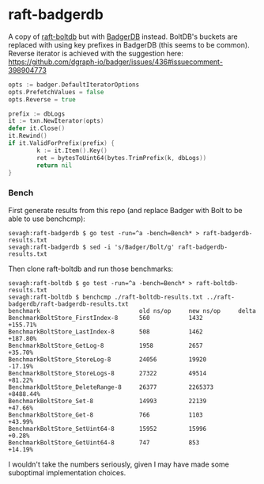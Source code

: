raft-badgerdb
=============

A copy of [raft-boltdb](https://github.com/hashicorp/raft-boltdb) but with [BadgerDB](https://github.com/dgraph-io/badger) instead. BoltDB's buckets are replaced with using key prefixes in BadgerDB (this seems to be common). Reverse iterator is achieved with the suggestion here: https://github.com/dgraph-io/badger/issues/436#issuecomment-398904773

```go
opts := badger.DefaultIteratorOptions
opts.PrefetchValues = false
opts.Reverse = true

prefix := dbLogs
it := txn.NewIterator(opts)
defer it.Close()
it.Rewind()
if it.ValidForPrefix(prefix) {
        k := it.Item().Key()
        ret = bytesToUint64(bytes.TrimPrefix(k, dbLogs))
        return nil
}
```

### Bench

First generate results from this repo (and replace Badger with Bolt to be able to use benchcmp):

```
sevagh:raft-badgerdb $ go test -run=^a -bench=Bench* > raft-badgerdb-results.txt
sevagh:raft-badgerdb $ sed -i 's/Badger/Bolt/g' raft-badgerdb-results.txt
```

Then clone raft-boltdb and run those benchmarks:

```
sevagh:raft-boltdb $ go test -run=^a -bench=Bench* > raft-boltdb-results.txt
sevagh:raft-boltdb $ benchcmp ./raft-boltdb-results.txt ../raft-badgerdb/raft-badgerdb-results.txt
benchmark                            old ns/op     new ns/op     delta
BenchmarkBoltStore_FirstIndex-8      560           1432          +155.71%
BenchmarkBoltStore_LastIndex-8       508           1462          +187.80%
BenchmarkBoltStore_GetLog-8          1958          2657          +35.70%
BenchmarkBoltStore_StoreLog-8        24056         19920         -17.19%
BenchmarkBoltStore_StoreLogs-8       27322         49514         +81.22%
BenchmarkBoltStore_DeleteRange-8     26377         2265373       +8488.44%
BenchmarkBoltStore_Set-8             14993         22139         +47.66%
BenchmarkBoltStore_Get-8             766           1103          +43.99%
BenchmarkBoltStore_SetUint64-8       15952         15996         +0.28%
BenchmarkBoltStore_GetUint64-8       747           853           +14.19%
```

I wouldn't take the numbers seriously, given I may have made some suboptimal implementation choices.
